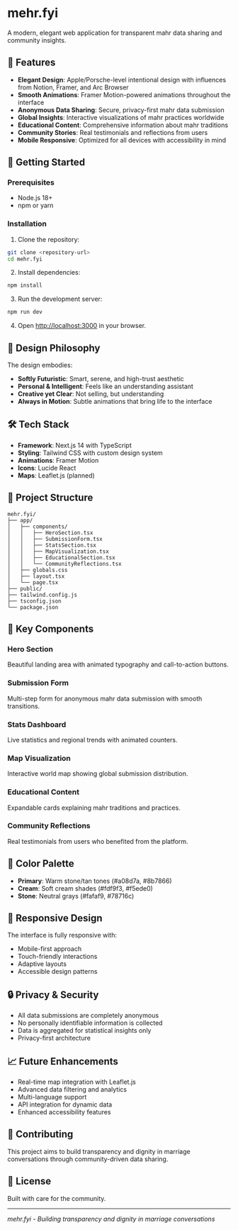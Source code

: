 # mehr.fyi

A modern, elegant web application for transparent mahr data sharing and community insights.

## 🌟 Features

- **Elegant Design**: Apple/Porsche-level intentional design with influences from Notion, Framer, and Arc Browser
- **Smooth Animations**: Framer Motion-powered animations throughout the interface
- **Anonymous Data Sharing**: Secure, privacy-first mahr data submission
- **Global Insights**: Interactive visualizations of mahr practices worldwide
- **Educational Content**: Comprehensive information about mahr traditions
- **Community Stories**: Real testimonials and reflections from users
- **Mobile Responsive**: Optimized for all devices with accessibility in mind

## 🚀 Getting Started

### Prerequisites

- Node.js 18+ 
- npm or yarn

### Installation

1. Clone the repository:
```bash
git clone <repository-url>
cd mehr.fyi
```

2. Install dependencies:
```bash
npm install
```

3. Run the development server:
```bash
npm run dev
```

4. Open [http://localhost:3000](http://localhost:3000) in your browser.

## 🎨 Design Philosophy

The design embodies:

- **Softly Futuristic**: Smart, serene, and high-trust aesthetic
- **Personal & Intelligent**: Feels like an understanding assistant
- **Creative yet Clear**: Not selling, but understanding
- **Always in Motion**: Subtle animations that bring life to the interface

## 🛠️ Tech Stack

- **Framework**: Next.js 14 with TypeScript
- **Styling**: Tailwind CSS with custom design system
- **Animations**: Framer Motion
- **Icons**: Lucide React
- **Maps**: Leaflet.js (planned)

## 📁 Project Structure

```
mehr.fyi/
├── app/
│   ├── components/
│   │   ├── HeroSection.tsx
│   │   ├── SubmissionForm.tsx
│   │   ├── StatsSection.tsx
│   │   ├── MapVisualization.tsx
│   │   ├── EducationalSection.tsx
│   │   └── CommunityReflections.tsx
│   ├── globals.css
│   ├── layout.tsx
│   └── page.tsx
├── public/
├── tailwind.config.js
├── tsconfig.json
└── package.json
```

## 🎯 Key Components

### Hero Section
Beautiful landing area with animated typography and call-to-action buttons.

### Submission Form  
Multi-step form for anonymous mahr data submission with smooth transitions.

### Stats Dashboard
Live statistics and regional trends with animated counters.

### Map Visualization
Interactive world map showing global submission distribution.

### Educational Content
Expandable cards explaining mahr traditions and practices.

### Community Reflections
Real testimonials from users who benefited from the platform.

## 🎨 Color Palette

- **Primary**: Warm stone/tan tones (#a08d7a, #8b7866)
- **Cream**: Soft cream shades (#fdf9f3, #f5ede0)
- **Stone**: Neutral grays (#fafaf9, #78716c)

## 📱 Responsive Design

The interface is fully responsive with:
- Mobile-first approach
- Touch-friendly interactions
- Adaptive layouts
- Accessible design patterns

## 🔒 Privacy & Security

- All data submissions are completely anonymous
- No personally identifiable information is collected
- Data is aggregated for statistical insights only
- Privacy-first architecture

## 📈 Future Enhancements

- Real-time map integration with Leaflet.js
- Advanced data filtering and analytics
- Multi-language support
- API integration for dynamic data
- Enhanced accessibility features

## 🤝 Contributing

This project aims to build transparency and dignity in marriage conversations through community-driven data sharing.

## 📄 License

Built with care for the community.

---

*mehr.fyi - Building transparency and dignity in marriage conversations* 